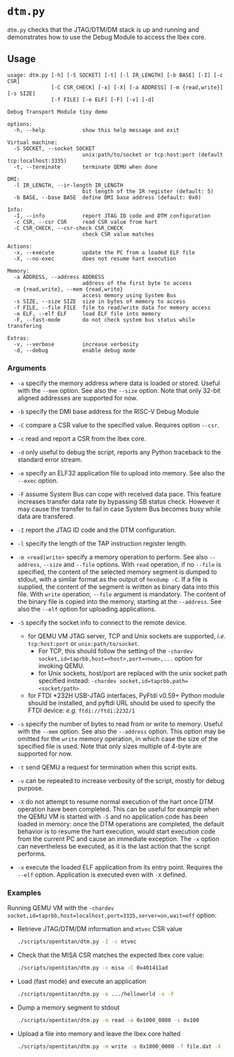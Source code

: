 # `dtm.py`

`dtm.py` checks that the JTAG/DTM/DM stack is up and running and demonstrates how to use the Debug
Module to access the Ibex core.

## Usage

````text
usage: dtm.py [-h] [-S SOCKET] [-t] [-l IR_LENGTH] [-b BASE] [-I] [-c CSR]
              [-C CSR_CHECK] [-x] [-X] [-a ADDRESS] [-m {read,write}] [-s SIZE]
              [-f FILE] [-e ELF] [-F] [-v] [-d]

Debug Transport Module tiny demo

options:
  -h, --help            show this help message and exit

Virtual machine:
  -S SOCKET, --socket SOCKET
                        unix:path/to/socket or tcp:host:port (default tcp:localhost:3335)
  -t, --terminate       terminate QEMU when done

DMI:
  -l IR_LENGTH, --ir-length IR_LENGTH
                        bit length of the IR register (default: 5)
  -b BASE, --base BASE  define DMI base address (default: 0x0)

Info:
  -I, --info            report JTAG ID code and DTM configuration
  -c CSR, --csr CSR     read CSR value from hart
  -C CSR_CHECK, --csr-check CSR_CHECK
                        check CSR value matches

Actions:
  -x, --execute         update the PC from a loaded ELF file
  -X, --no-exec         does not resume hart execution

Memory:
  -a ADDRESS, --address ADDRESS
                        address of the first byte to access
  -m {read,write}, --mem {read,write}
                        access memory using System Bus
  -s SIZE, --size SIZE  size in bytes of memory to access
  -f FILE, --file FILE  file to read/write data for memory access
  -e ELF, --elf ELF     load ELF file into memory
  -F, --fast-mode       do not check system bus status while transfering

Extras:
  -v, --verbose         increase verbosity
  -d, --debug           enable debug mode
````

### Arguments

* `-a` specify the memory address where data is loaded or stored. Useful with the `--mem` option.
  See also the `--size` option. Note that only 32-bit aligned addresses are supported for now.

* `-b` specify the DMI base address for the RISC-V Debug Module

* `-C` compare a CSR value to the specified value. Requires option `--csr`.

* `-c` read and report a CSR from the Ibex core.

* `-d` only useful to debug the script, reports any Python traceback to the standard error stream.

* `-e` specify an ELF32 application file to upload into memory. See also the `--exec` option.

* `-F` assume System Bus can cope with received data pace. This feature increases transfer data
  rate by bypassing SB status check. However it  may cause the transfer to fail in case System Bus
  becomes busy while data are transfered.

* `-I` report the JTAG ID code and the DTM configuration.

* `-l` specify the length of the TAP instruction register length.

* `-m <read|write>` specify a memory operation to perform. See also `--address`, `--size` and
  `--file` options. With `read` operation, if no `--file` is specified, the content of the selected
  memory segment is dumped to stdout, with a similar format as the output of `hexdump -C`. If a file
  is supplied, the content of the segment is written as binary data into this file. With `write`
  operation, `--file` argument is mandatory. The content of the binary file is copied into the
  memory, starting at the `--address`. See also the `--elf` option for uploading applications.

* `-S` specify the socket info to connect to the remote device.
    * for QEMU VM JTAG server, TCP and Unix sockets are supported, _i.e._ `tcp:host:port` or
      `unix:path/to/socket`.
        * For TCP, this should follow the setting of the
          `-chardev socket,id=taprbb,host=<host>,port=<num>,...` option for invoking QEMU.
        * for Unix sockets, host/port are replaced with the unix socket path specified instead:
          `-chardev socket,id=taprbb,path=<socket/path>`.
    * for FTDI *232H USB-JTAG interfaces, PyFtdi v0.59+ Python module should be installed, and
      pyftdi URL should be used to specify the FTDI device: _e.g._ `ftdi://ftdi:2232/1`

* `-s` specify the number of bytes to read from or write to memory. Useful with the `--mem` option.
  See also the `--address` option. This option may be omitted for the `write` memory operation, in
  which case the size of the specified file is used. Note that only sizes multiple of 4-byte are
  supported for now.

* `-t` send QEMU a request for termination when this script exits.

* `-v` can be repeated to increase verbosity of the script, mostly for debug purpose.

* `-X` do not attempt to resume normal execution of the hart once DTM operation have been completed.
  This can be useful for example when the QEMU VM is started with `-S` and no application code has
  been loaded in memory: once the DTM operations are completed, the default behavior is to resume
  the hart execution, would start execution code from the current PC and cause an immediate
  exception. The `-x` option can nevertheless be executed, as it is the last action that the script
  performs.

* `-x` execute the loaded ELF application from its entry point. Requires the `--elf` option.
  Application is executed even with `-X` defined.

### Examples

Running QEMU VM with the `-chardev socket,id=taprbb,host=localhost,port=3335,server=on,wait=off`
option:

* Retrieve JTAG/DTM/DM information and `mtvec` CSR value
  ````sh
  ./scripts/opentitan/dtm.py -I -c mtvec
  ````

* Check that the MISA CSR matches the expected Ibex core value:
  ````sh
  ./scripts/opentitan/dtm.py -c misa -C 0x401411ad
  ````

* Load (fast mode) and execute an application
  ````sh
  ./scripts/opentitan/dtm.py -e .../helloworld -x -F
  ````

* Dump a memory segment to stdout
  ````sh
  ./scripts/opentitan/dtm.py -m read -a 0x1000_0080 -s 0x100
  ````

* Upload a file into memory and leave the Ibex core halted
  ````sh
  ./scripts/opentitan/dtm.py -m write -a 0x1000_0000 -f file.dat -X

  ````
